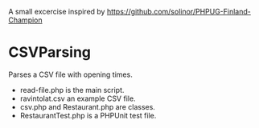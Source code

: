 A small excercise inspired by https://github.com/solinor/PHPUG-Finland-Champion

CSVParsing
==========
Parses a CSV file with opening times.

- read-file.php is the main script.
- ravintolat.csv an example CSV file.
- csv.php and Restaurant.php are classes.
- RestaurantTest.php is a PHPUnit test file.

